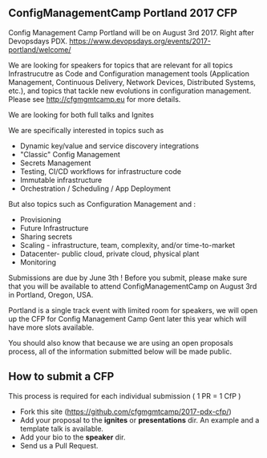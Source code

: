 ##  ConfigManagementCamp Portland  2017 CFP

Config Management Camp Portland will be on August 3rd 2017.
Right after Devopsdays PDX.
https://www.devopsdays.org/events/2017-portland/welcome/


We are looking for speakers for topics that are relevant for all topics Infrastrucutre as Code and Configuration  management tools (Application Management, Continuous Delivery, Network Devices, Distributed Systems, etc.), and topics that tackle new evolutions in configuration management. Please see http://cfgmgmtcamp.eu for more details.

We are looking for both full talks and Ignites  

We are specifically interested in topics such as  
- Dynamic key/value and service discovery integrations
- "Classic" Config Management
- Secrets Management 
- Testing, CI/CD workflows for infrastructure code
- Immutable infrastructure
- Orchestration / Scheduling / App Deployment

But also topics such as Configuration Management and :  
- Provisioning
- Future Infrastructure
- Sharing secrets
- Scaling - infrastructure, team, complexity, and/or time-to-market
- Datacenter- public cloud, private cloud, physical plant
- Monitoring

Submissions are due by June 3th  ! Before you submit, please make sure that you will be available to attend ConfigManagementCamp on August 3rd in Portland, Oregon, USA.

Portland is a single track event with limited room for speakers, we will open up the CFP for Config Management Camp Gent later this year  which will have more slots available.

You should also know that because we are using an open proposals process, all of the information submitted below will be made public.

## How to submit a CFP

This process is required for each individual submission ( 1 PR = 1 CfP )

- Fork this site (https://github.com/cfgmgmtcamp/2017-pdx-cfp/)
- Add your proposal to the __ignites__ or __presentations__ dir. An example and a template talk is available.
- Add your bio to the __speaker__ dir.
- Send us a Pull Request.




